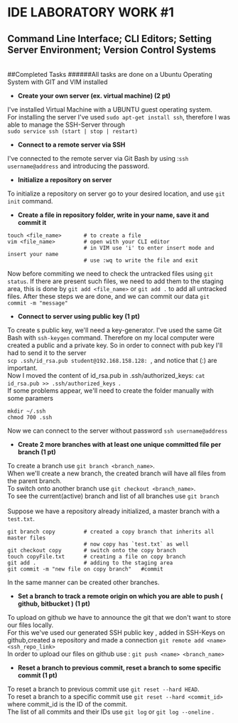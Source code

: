 IDE LABORATORY WORK #1
======================

Command Line Interface; CLI Editors; Setting Server Environment; Version Control Systems
----------------------------------------------------------------------------------------

<br>
##Completed Tasks
######All tasks are done on a Ubuntu Operating System with GIT and VIM installed

   - **Create your own server (ex. virtual machine) (2 pt)**
    
I've installed Virtual Machine with a UBUNTU guest operating system. <br>For installing the server I've used `sudo apt-get install ssh`, therefore I was able to manage the SSH-Server through<br> `sudo service ssh (start | stop | restart)`

   - **Connect to a remote server via SSH**

I've connected to the remote server via Git Bash by using :`ssh username@address` and introducing the password.

   - **Initialize a repository on server**

To initialize a repository on server go to your desired location, and use `git init` command.

   - **Create a file in repository folder, write in your name, save it and commit it**

```
touch <file_name>       # to create a file
vim <file_name>         # open with your CLI editor
                        # in VIM use 'i' to enter insert mode and insert your name
                        # use :wq to write the file and exit
```
Now before commiting we need to check the untracked files using `git status`. If there are present such files, we need to add them to the staging area, this is done by `git add <file_name>` or `git add .` to add all untracked files.
After these steps we are done, and we can commit our data `git commit -m "message"`

   - **Connect to server using public key (1 pt)**

To create s public key, we'll need a key-generator. I've used the same Git Bash with `ssh-keygen` command. Therefore on my local computer were created a public and a private key. So in order to connect with pub key I'll had to send it to the server<br>`scp .ssh/id_rsa.pub student@192.168.158.128: `, and notice that (:) are important.<br>
Now I moved the content of id_rsa.pub  in .ssh/authorized_keys: `cat id_rsa.pub >> .ssh/authorized_keys `.<br>
If some problems appear, we'll need to create the folder manually with some paramers
```
mkdir ~/.ssh
chmod 700 .ssh
```
Now we can connect to the server without password `ssh username@address`

   - **Create 2 more branches with at least one unique committed file per branch (1 pt)**

To create a branch use `git branch <branch_name>`.<br>When we'll create a new branch, the created branch will have all files from the parent branch.<br>To switch onto another branch use `git checkout <branch_name>`.<br>To see the current(active) branch and list of all branches use `git branch`<br><br>Suppose we have a repository already initialized, a master branch with a `test.txt`.
```
git branch copy         # created a copy branch that inherits all master files
                        # now copy has `test.txt` as well
git checkout copy       # switch onto the copy branch
touch copyFile.txt      # creating a file on copy branch
git add .               # adding to the staging area
git commit -m "new file on copy branch"   #commit
```
In the same manner can be created other branches.

   - **Set a branch to track a remote origin on which you are able to push ( github, bitbucket ) (1 pt)**

To upload on github we have to announce the git that we don't want to store our files locally.<br>
For this we've used our generated SSH public key , added in SSH-Keys on github,created a repository and made a connection 
`git remote add <name> <ssh_repo_link>`
<br>In order to upload our files on github use : `git push <name> <branch_name>`

   - **Reset a branch to previous commit, reset a branch to some specific commit (1 pt)**

To reset a branch to previous commit use `git reset --hard HEAD`. <br>
To reset a branch to a specific commit use `git reset --hard <commit_id>` where commit_id is the ID of the commit.<br>
The list of all commits and their IDs use `git log` or `git log --oneline` .



